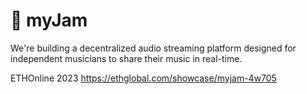 # 🍉 myJam
We're building a decentralized audio streaming platform designed for independent musicians to share their music in real-time. 

ETHOnline 2023 https://ethglobal.com/showcase/myjam-4w705
